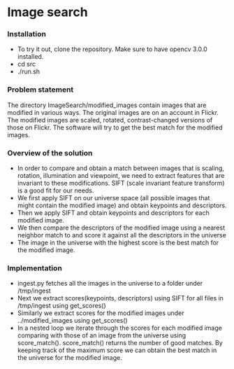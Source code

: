 # Image search

### Installation
- To try it out, clone the repository. Make sure to have opencv 3.0.0 installed. 
- cd src
- ./run.sh

### Problem statement
The directory ImageSearch/modified_images contain images that are modified in various ways. The original images are on an account in Flickr. The modified images are scaled, rotated, contrast-changed versions of those on Flickr. The software will try to get the best match for the modified images.

### Overview of the solution
- In order to compare and obtain a match between images that is scaling, rotation, illumination and viewpoint, we need to extract features that are invariant to these modifications. SIFT (scale invariant feature transform) is a good fit for our needs. 
- We first apply SIFT on our universe space (all possible images that might contain the modified image) and obtain keypoints and descriptors.
- Then we apply SIFT and obtain keypoints and descriptors for each modified image.
- We then compare the descriptors of the modified image using a nearest neighbor match to and score it against all the descriptors in the universe
- The image in the universe with the highest score is the best match for the modified image.

### Implementation
- ingest.py fetches all the images in the universe to a folder under /tmp/ingest
- Next we extract scores(keypoints, descriptors) using SIFT for all files in /tmp/ingest using get_scores()
- Similarly we extract scores for the modified images under ../modified_images using get_scores()
- In a nested loop we iterate through the scores for each modified image comparing with those of an image from the universe using score_match(). score_match() returns the number of good matches. By keeping track of the maximum score we can obtain the best match in the universe for the modified image.

